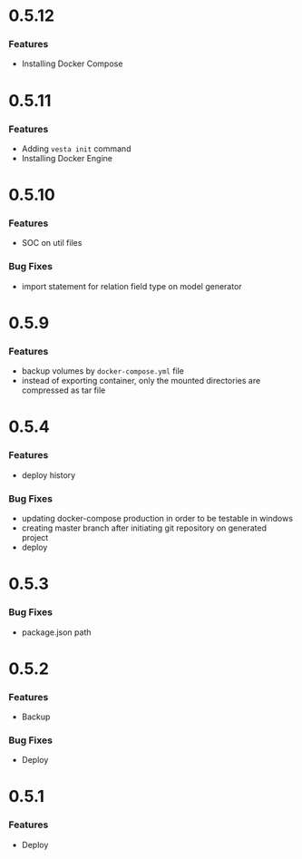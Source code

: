# 0.5.12
### Features
* Installing Docker Compose

# 0.5.11
### Features
* Adding `vesta init` command
* Installing Docker Engine


# 0.5.10
### Features
* SOC on util files 
### Bug Fixes
* import statement for relation field type on model generator


# 0.5.9
### Features
* backup volumes by `docker-compose.yml` file
* instead of exporting container, only the mounted directories are compressed as tar file

# 0.5.4
### Features
* deploy history
### Bug Fixes
* updating docker-compose production in order to be testable in windows
* creating master branch after initiating git repository on generated project
* deploy

# 0.5.3
### Bug Fixes
* package.json path

# 0.5.2
### Features
* Backup
### Bug Fixes
* Deploy

# 0.5.1
### Features
* Deploy

